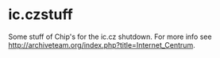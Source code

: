 # ic.czstuff
Some stuff of Chip's for the ic.cz shutdown. For more info see http://archiveteam.org/index.php?title=Internet_Centrum.